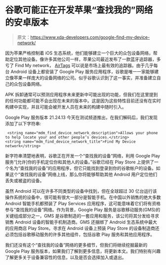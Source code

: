 # 谷歌可能正在开发苹果“查找我的”网络的安卓版本

> 原文：<https://www.xda-developers.com/google-find-my-device-network/>

因为苹果严格控制着 iOS 生态系统，他们能够建立一个巨大的众包设备网络，帮助定位其他设备。像许多其他公司一样，苹果公司最近发布了一款蓝牙追踪器，多亏了 Find My network， [AirTags](https://www.xda-developers.com/apple-airtags-review/) 可以说是市场上最有效的追踪器。由于几乎每台 Android 设备上都安装了 Google Play 服务应用程序，谷歌是唯一一家能够建立像苹果一样庞大的设备网络的公司。似乎谷歌认识到了这一事实，并准备建立自己的众包设备网络。

APK 拆卸通常可以预测应用程序未来更新中可能出现的功能，但我们在这里提到的任何功能都可能不会出现在未来的版本中。这是因为这些特性目前还没有在实时构建中实现，并且可能会被开发人员在未来的构建中随时引入。

Google Play 服务版本 21.24.13 今天在测试频道推出，在我们解码后，我们发现添加了以下字符串:

```
 <string name="mdm_find_device_network_description">Allows your phone to help locate your and other people’s devices.</string>
<string name="mdm_find_device_network_title">Find My Device network</string> 
```

新字符串清楚地表明，谷歌正在开发一个“查找我的设备”网络，利用 Google Play 服务“[允许]你的手机定位你和其他人的设备。”谷歌已经在 Play Store 上提供了一个名为“查找我的设备”的应用程序，但它只能找到登录到你的谷歌帐户的设备。如果这个“查找我的设备”网络上线，那么你将能够帮助其他 Android 用户定位他们丢失或被盗的设备。

虽然 Android 可以在许多不同类型的设备中找到，但在全球超过 30 亿台运行该操作系统的设备中，很可能有很大一部分是智能手机。在中国以外销售的绝大多数 Android 智能手机都预装了 Play Services 应用程序，这可能意味着它们将有资格参与“查找我的设备”网络。作为背景，Google Play 服务是谷歌移动服务(GMS)的关键组成部分之一，GMS 是谷歌制造的一套应用和服务，该公司将其分发给寻求销售 Android 设备的智能手机制造商。GMS 还捆绑了 Android 生态系统中最大的应用商店 Play Store。寻求在 Android 设备上预装 Play Store 的设备制造商还必须包括谷歌移动服务的许多其他组件，包括谷歌 Play 服务和其他应用程序。

我们还没有这个“查找我的设备”网络的更多细节，但我们将继续挖掘最新的 Google Play 服务版本，如果我们了解到更多信息，将更新本文。我们特别有兴趣了解更多关于设备兼容性的信息，以及是否会选择加入或退出。
